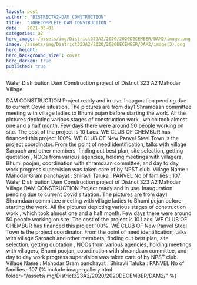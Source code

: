 ```yaml
---
layout: post
author : "DISTRICTA2-DAM CONSTRUCTION"
title:  "TOBECOMPLETE DAM CONSTRUCTION "
date:   2021-05-01
categories: a2
hero_image: /assets/img/District323A2/2020/2020DECEMBER/DAM2/image.png
image: /assets/img/District323A2/2020/2020DECEMBER/DAM2/image(3).png
hero_height: 
hero_background_size : cover
hero_darken: true
published: true
---
```


Water Distribution Dam Construction project of District 323 A2
Mahodar Village


DAM CONSTRUCTION
Project ready and in use. Inauguration pending due to current Covid situation.
 The pictures are from day1
Shramdaan committee meeting with village ladies to Bhumi pujan before starting the work.
All the pictures depicting various stages of construction work , which took almost one and a half month. Few days there were around 50 people working on site.
The cost of the project is 10 Lacs.
WE CLUB OF CHEMBUR has financed this project 100%.
WE CLUB OF New Panvel Steel Town is the project coordinator. 
From the point of need identification, talks with village Sarpach and other members, finding out best plan,  site selection,  getting quotation , NOCs from various agencies, holding meetings with villagers, Bhumi poojan, coordination with shramdaan committee, and day to day work progress supervision was taken care of by NPST club.
 Village Name : Mahodar
Gram panchayat : Shiravli
Taluka : PANVEL
No of families : 107
Water Distribution Dam Construction project of District 323 A2
Mahodar Village
DAM CONSTRUCTION
Project ready and in use. Inauguration pending due to current Covid situation.
 The pictures are from day1
Shramdaan committee meeting with village ladies to Bhumi pujan before starting the work.
All the pictures depicting various stages of construction work , which took almost one and a half month. Few days there were around 50 people working on site.
The cost of the project is 10 Lacs.
WE CLUB OF CHEMBUR has financed this project 100%.
WE CLUB OF New Panvel Steel Town is the project coordinator. 
From the point of need identification, talks with village Sarpach and other members, finding out best plan,  site selection,  getting quotation , NOCs from various agencies, holding meetings with villagers, Bhumi poojan, coordination with shramdaan committee, and day to day work progress supervision was taken care of by NPST club.
 Village Name : Mahodar
Gram panchayat : Shiravli
Taluka : PANVEL
No of families : 107
{% include image-gallery.html folder="/assets/img/District323A2/2020/2020DECEMBER/DAM2/" %}